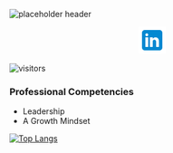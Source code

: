 ![placeholder header](img/Mermay%201.png)

<p align="center"> 
    <a href="https://www.linkedin.com/in/charlie-arriaga/"><img src="img/icons8-linkedin-48.png"/></a>
</p>

![visitors](https://visitor-badge.glitch.me/badge?page_id=charriaga&left_color=purple&right_color=red)

### Professional Competencies

- Leadership
- A Growth Mindset

[![Top Langs](https://github-readme-stats.vercel.app/api/top-langs/?username=charriaga&Layout=compact)](https://github.com/charriaga/github-readme-stats)


